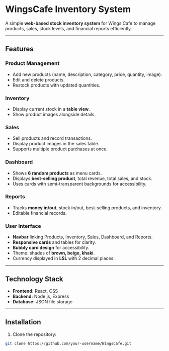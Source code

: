 # WingsCafe Inventory System

A simple **web-based stock inventory system** for Wings Cafe to manage products, sales, stock levels, and financial reports efficiently.

---

## Features

### Product Management
- Add new products (name, description, category, price, quantity, image).  
- Edit and delete products.  
- Restock products with updated quantities.  

### Inventory
- Display current stock in a **table view**.  
- Show product images alongside details.  

### Sales
- Sell products and record transactions.  
- Display product images in the sales table.  
- Supports multiple product purchases at once.  

### Dashboard
- Shows **6 random products** as menu cards.  
- Displays **best-selling product**, total revenue, total sales, and stock.  
- Uses cards with semi-transparent backgrounds for accessibility.  

### Reports
- Tracks **money in/out**, stock in/out, best-selling products, and inventory.  
- Editable financial records.  

### User Interface
- **Navbar** linking Products, Inventory, Sales, Dashboard, and Reports.  
- **Responsive cards** and tables for clarity.  
- **Bubbly card design** for accessibility.  
- Theme: shades of **brown, beige, khaki**.  
- Currency displayed in **LSL** with 2 decimal places.  

---

## Technology Stack

- **Frontend:** React, CSS  
- **Backend:** Node.js, Express  
- **Database:** JSON file storage  

---

## Installation

1. Clone the repository:  
```bash
git clone https://github.com/your-username/WingsCafe.git
